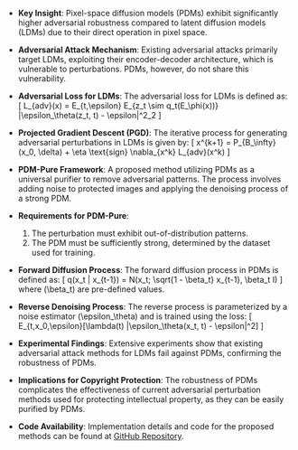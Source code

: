 - **Key Insight**: Pixel-space diffusion models (PDMs) exhibit significantly higher adversarial robustness compared to latent diffusion models (LDMs) due to their direct operation in pixel space.
  
- **Adversarial Attack Mechanism**: Existing adversarial attacks primarily target LDMs, exploiting their encoder-decoder architecture, which is vulnerable to perturbations. PDMs, however, do not share this vulnerability.

- **Adversarial Loss for LDMs**: The adversarial loss for LDMs is defined as:
  \[
  L_{adv}(x) = E_{t,\epsilon} E_{z_t \sim q_t(E_\phi(x))} \|\epsilon_\theta(z_t, t) - \epsilon\|^2_2
  \]

- **Projected Gradient Descent (PGD)**: The iterative process for generating adversarial perturbations in LDMs is given by:
  \[
  x^{k+1} = P_{B_\infty}(x_0, \delta) + \eta \text{sign} \nabla_{x^k} L_{adv}(x^k)
  \]

- **PDM-Pure Framework**: A proposed method utilizing PDMs as a universal purifier to remove adversarial patterns. The process involves adding noise to protected images and applying the denoising process of a strong PDM.

- **Requirements for PDM-Pure**:
  1. The perturbation must exhibit out-of-distribution patterns.
  2. The PDM must be sufficiently strong, determined by the dataset used for training.

- **Forward Diffusion Process**: The forward diffusion process in PDMs is defined as:
  \[
  q(x_t | x_{t-1}) = N(x_t; \sqrt{1 - \beta_t} x_{t-1}, \beta_t I)
  \]
  where \(\beta_t\) are pre-defined values.

- **Reverse Denoising Process**: The reverse process is parameterized by a noise estimator \(\epsilon_\theta\) and is trained using the loss:
  \[
  E_{t,x_0,\epsilon}[\lambda(t) \|\epsilon_\theta(x_t, t) - \epsilon\|^2]
  \]

- **Experimental Findings**: Extensive experiments show that existing adversarial attack methods for LDMs fail against PDMs, confirming the robustness of PDMs.

- **Implications for Copyright Protection**: The robustness of PDMs complicates the effectiveness of current adversarial perturbation methods used for protecting intellectual property, as they can be easily purified by PDMs.

- **Code Availability**: Implementation details and code for the proposed methods can be found at [GitHub Repository](https://github.com/xavihart/PDM-Pure).